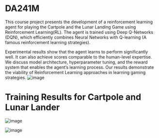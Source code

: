 # DA241M

This course project presents the development of a reinforcement learning agent for playing the Cartpole and the Lunar Landing Game using Reinforcement Learning(RL). The agent is trained using Deep Q-Networks (DQN), which efficiently combines Neural Networks with Q-learning (A famous reinforcement learning strategies). 

Experimental results show that the agent learns to perform significantly well. It can also achieve scores comparable to the human-level expertise. We discuss model architecture, hyperparameter tuning, and the reward system that enables the agent’s learning process. Our results demonstrate the viability of Reinforcement Learning approaches in learning gaming strategies.
![image](https://github.com/user-attachments/assets/e70dd9d9-52c0-42b7-8993-7add82919664)

# Training Results for Cartpole and Lunar Lander

![image](https://github.com/user-attachments/assets/fc456f6d-4e41-4843-b622-9e6e49f3f0cd)

![image](https://github.com/user-attachments/assets/20acd48d-7461-4265-98fb-7809cc0a64ab)
